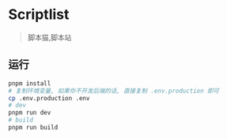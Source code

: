 # Scriptlist
> 脚本猫,脚本站


## 运行

```bash
pnpm install
# 复制环境变量, 如果你不开发后端的话, 直接复制 .env.production 即可
cp .env.production .env
# dev
pnpm run dev
# build
pnpm run build
```
